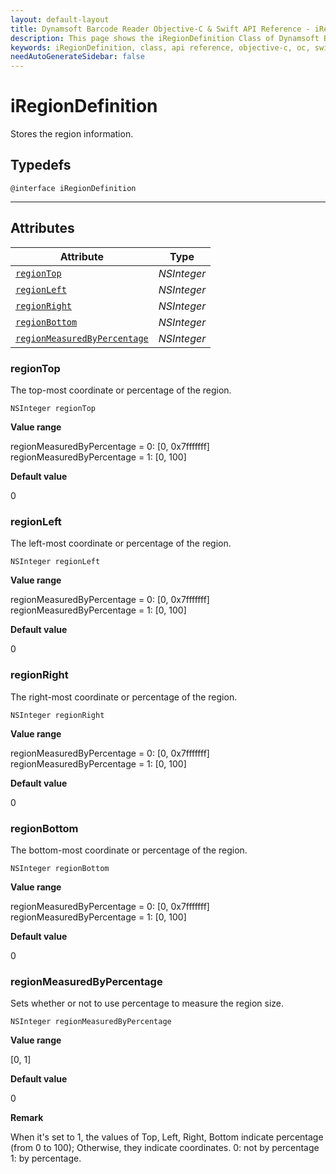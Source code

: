 ```yaml
---
layout: default-layout
title: Dynamsoft Barcode Reader Objective-C & Swift API Reference - iRegionDefinition Class
description: This page shows the iRegionDefinition Class of Dynamsoft Barcode Reader for iOS SDK.
keywords: iRegionDefinition, class, api reference, objective-c, oc, swift
needAutoGenerateSidebar: false
---
```



# iRegionDefinition

Stores the region information.  

## Typedefs

```objc
@interface iRegionDefinition
```  
  
---

## Attributes
  
| Attribute | Type |
|---------- | ---- |
| [`regionTop`](#regiontop) | *NSInteger* |
| [`regionLeft`](#regionleft) | *NSInteger* |
| [`regionRight`](#regionright) | *NSInteger* |
| [`regionBottom`](#regionbottom) | *NSInteger* |
| [`regionMeasuredByPercentage`](#regionmeasuredbypercentage) | *NSInteger* |

### regionTop

The top-most coordinate or percentage of the region.

```objc
NSInteger regionTop
```

**Value range**

regionMeasuredByPercentage = 0: [0, 0x7fffffff]  
regionMeasuredByPercentage = 1: [0, 100]  

**Default value**

0

### regionLeft

The left-most coordinate or percentage of the region.

```objc
NSInteger regionLeft
```

**Value range**

regionMeasuredByPercentage = 0: [0, 0x7fffffff]  
regionMeasuredByPercentage = 1: [0, 100]  

**Default value**

0

### regionRight

The right-most coordinate or percentage of the region.

```objc
NSInteger regionRight
```

**Value range**

regionMeasuredByPercentage = 0: [0, 0x7fffffff]  
regionMeasuredByPercentage = 1: [0, 100]  

**Default value**

0

### regionBottom

The bottom-most coordinate or percentage of the region.

```objc
NSInteger regionBottom
```

**Value range**

regionMeasuredByPercentage = 0: [0, 0x7fffffff]  
regionMeasuredByPercentage = 1: [0, 100]  

**Default value**

0

### regionMeasuredByPercentage

Sets whether or not to use percentage to measure the region size.

```objc
NSInteger regionMeasuredByPercentage
```

**Value range**

[0, 1]

**Default value**

0

**Remark**

When it's set to 1, the values of Top, Left, Right, Bottom indicate percentage (from 0 to 100); Otherwise, they indicate coordinates. 0: not by percentage 1: by percentage.
